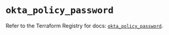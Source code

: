 # `okta_policy_password`

Refer to the Terraform Registry for docs: [`okta_policy_password`](https://registry.terraform.io/providers/okta/okta/4.16.0/docs/resources/policy_password).
